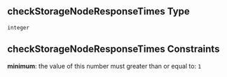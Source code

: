 ## checkStorageNodeResponseTimes Type

`integer`

## checkStorageNodeResponseTimes Constraints

**minimum**: the value of this number must greater than or equal to: `1`
